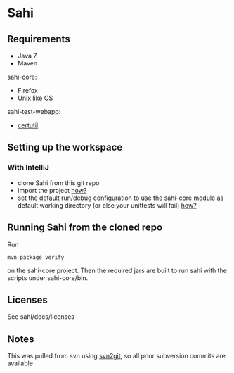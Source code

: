 # Sahi

## Requirements

- Java 7
- Maven

sahi-core:

- Firefox
- Unix like OS

sahi-test-webapp:

- [certutil](https://developer.mozilla.org/en-US/docs/Mozilla/Projects/NSS/tools/NSS_Tools_certutil#__Availability_)

## Setting up the workspace

### With IntelliJ

- clone Sahi from this git repo
- import the project [how?](http://www.jetbrains.com/idea/webhelp/importing-project-from-maven-model.html)
- set the default run/debug configuration to use the sahi-core module as default working directory (or else your unittests will fail) [how?](http://youtrack.jetbrains.com/issue/IDEA-52112)

## Running Sahi from the cloned repo

Run

    mvn package verify

on the sahi-core project. Then the required jars are built to run sahi with the scripts under sahi-core/bin.

Licenses
--------

See sahi/docs/licenses

Notes
-----
This was pulled from svn using [svn2git](https://github.com/nirvdrum/svn2git), so all prior subversion commits are available
